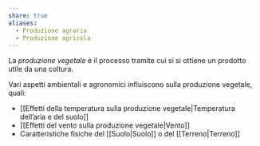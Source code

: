 ```yaml
---
share: true
aliases:
  - Produzione agraria
  - Produzione agricola
---
```

La *produzione vegetale* è il processo tramite cui si si ottiene un prodotto utile da una coltura.

Vari aspetti ambientali e agronomici influiscono sulla produzione vegetale, quali:
- [[Effetti della temperatura sulla produzione vegetale|Temperatura dell’aria e del suolo]]
- [[Effetti del vento sulla produzione vegetale|Vento]]
- Caratteristiche fisiche del [[Suolo|Suolo]] o del [[Terreno|Terreno]]